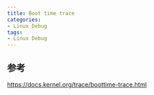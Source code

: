 ```yaml
---
title: Boot time trace
categories: 
- Linux Debug
tags:
- Linux Debug
---
```


## 参考
https://docs.kernel.org/trace/boottime-trace.html
